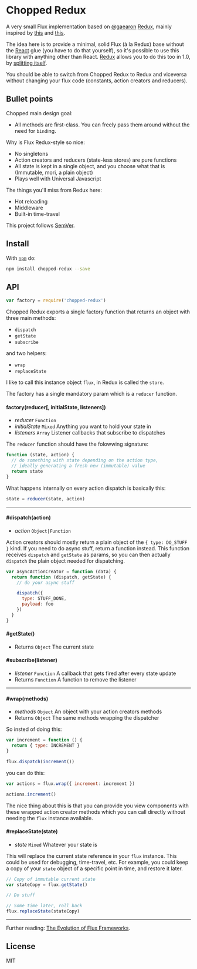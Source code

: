 # Chopped Redux

A very small Flux implementation based on [@gaearon](https://github.com/gaearon) [Redux](https://github.com/gaearon/redux), mainly inspired by [this](https://github.com/gaearon/redux/pull/166) and [this](https://github.com/gaearon/redux/issues/113#issuecomment-114049804).

The idea here is to provide a minimal, solid Flux (à la Redux) base without the [React](http://facebook.github.io/react/index.html) glue (you have to do that yourself), so it's possible to use this library with anything other than React. [Redux](https://github.com/gaearon/redux) allows you to do this too in 1.0, by [splitting itself](https://github.com/gaearon/redux/issues/230).

You should be able to switch from Chopped Redux to Redux and viceversa without changing your flux code (constants, action creators and reducers).

## Bullet points

Chopped main design goal:

- All methods are first-class. You can freely pass them around without the need for `bind`ing.

Why is Flux Redux-style so nice:

- No singletons
- Action creators and reducers (state-less stores) are pure functions
- All state is kept in a single object, and you choose what that is (Immutable, mori, a plain object)
- Plays well with Universal Javascript

The things you'll miss from Redux here:

- Hot reloading
- Middleware
- Built-in time-travel

This project follows [SemVer](http://semver.org/).

## Install

With [`npm`](http://npmjs.org) do:

```bash
npm install chopped-redux --save
```

## API

```js
var factory = require('chopped-redux')
```

Chopped Redux exports a single factory function that returns an object with three main methods:

  - `dispatch`
  - `getState`
  - `subscribe`

and two helpers:

  - `wrap`
  - `replaceState`

I like to call this instance object `flux`, in Redux is called the `store`.

The factory has a single mandatory param which is a `reducer` function.

#### factory(reducer[, initialState, listeners])

- *reducer* `Function`
- *initialState* `Mixed` Anything you want to hold your state in
- *listeners* `Array` Listener callbacks that subscribe to dispatches

The `reducer` function should have the folowwing signature:

```js
function (state, action) {
  // do something with state depending on the action type,
  // ideally generating a fresh new (immutable) value
  return state
}
```

What happens internally on every action dispatch is basically this:

```js
state = reducer(state, action)
```

---

#### #dispatch(action)

- *action* `Object|Function`

Action creators should mostly return a plain object of the `{ type: DO_STUFF }` kind. If you need to do async stuff, return a function instead. This function receives `dispatch` and `getState` as params, so you can then actually `dispatch` the plain object needed for dispatching.

```js
var asyncActionCreator = function (data) {
  return function (dispatch, getState) {
    // do your async stuff

    dispatch({
      type: STUFF_DONE,
      payload: foo
    })
  }
}
```

#### #getState()

- Returns `Object` The current state

#### #subscribe(listener)

- *listener* `Function` A callback that gets fired after every state update
- Returns `Function` A function to remove the listener

---

#### #wrap(methods)

- *methods* `Object` An object with your action creators methods
- Returns `Object` The same methods wrapping the dispatcher

So insted of doing this:

```js
var increment = function () {
  return { type: INCREMENT }
}

flux.dispatch(increment())
```

you can do this:

```js
var actions = flux.wrap({ increment: increment })

actions.increment()
```

The nice thing about this is that you can provide you view components with these wrapped action creator methods which you can call directly without needing the `flux` instance available.

#### #replaceState(state)

- *state* `Mixed` Whatever your state is

This will replace the current state reference in your `flux` instance. This could be used for debugging, time-travel, etc. For example, you could keep a copy of your `state` object of a specific point in time, and restore it later.

```js
// Copy of immutable current state
var stateCopy = flux.getState()

// Do stuff

// Some time later, roll back
flux.replaceState(stateCopy)
```

---

Further reading: [The Evolution of Flux Frameworks](https://medium.com/@dan_abramov/the-evolution-of-flux-frameworks-6c16ad26bb31).

## License

MIT
